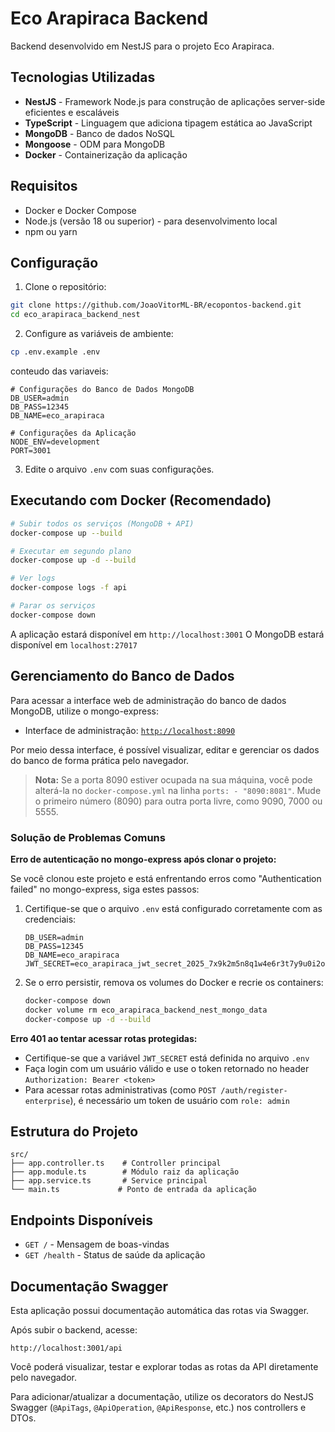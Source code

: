 # Eco Arapiraca Backend

Backend desenvolvido em NestJS para o projeto Eco Arapiraca.

## Tecnologias Utilizadas

- **NestJS** - Framework Node.js para construção de aplicações server-side eficientes e escaláveis
- **TypeScript** - Linguagem que adiciona tipagem estática ao JavaScript
- **MongoDB** - Banco de dados NoSQL
- **Mongoose** - ODM para MongoDB
- **Docker** - Containerização da aplicação

## Requisitos

- Docker e Docker Compose
- Node.js (versão 18 ou superior) - para desenvolvimento local
- npm ou yarn

## Configuração

1. Clone o repositório:
```bash
git clone https://github.com/JoaoVitorML-BR/ecopontos-backend.git
cd eco_arapiraca_backend_nest
```

2. Configure as variáveis de ambiente:
```bash
cp .env.example .env
```

conteudo das variaveis:

```
# Configurações do Banco de Dados MongoDB
DB_USER=admin
DB_PASS=12345
DB_NAME=eco_arapiraca

# Configurações da Aplicação
NODE_ENV=development
PORT=3001
```


3. Edite o arquivo `.env` com suas configurações.

## Executando com Docker (Recomendado)

```bash
# Subir todos os serviços (MongoDB + API)
docker-compose up --build

# Executar em segundo plano
docker-compose up -d --build

# Ver logs
docker-compose logs -f api

# Parar os serviços
docker-compose down
```


A aplicação estará disponível em `http://localhost:3001`
O MongoDB estará disponível em `localhost:27017`

## Gerenciamento do Banco de Dados

Para acessar a interface web de administração do banco de dados MongoDB, utilize o mongo-express:

- Interface de administração: [`http://localhost:8090`](http://localhost:8090)

Por meio dessa interface, é possível visualizar, editar e gerenciar os dados do banco de forma prática pelo navegador.

> **Nota:** Se a porta 8090 estiver ocupada na sua máquina, você pode alterá-la no `docker-compose.yml` na linha `ports: - "8090:8081"`. Mude o primeiro número (8090) para outra porta livre, como 9090, 7000 ou 5555.

### Solução de Problemas Comuns

**Erro de autenticação no mongo-express após clonar o projeto:**

Se você clonou este projeto e está enfrentando erros como "Authentication failed" no mongo-express, siga estes passos:

1. Certifique-se que o arquivo `.env` está configurado corretamente com as credenciais:
   ```
   DB_USER=admin
   DB_PASS=12345
   DB_NAME=eco_arapiraca
   JWT_SECRET=eco_arapiraca_jwt_secret_2025_7x9k2m5n8q1w4e6r3t7y9u0i2o5p8a1s
   ```

2. Se o erro persistir, remova os volumes do Docker e recrie os containers:
   ```bash
   docker-compose down
   docker volume rm eco_arapiraca_backend_nest_mongo_data
   docker-compose up -d --build
   ```

**Erro 401 ao tentar acessar rotas protegidas:**

- Certifique-se que a variável `JWT_SECRET` está definida no arquivo `.env`
- Faça login com um usuário válido e use o token retornado no header `Authorization: Bearer <token>`
- Para acessar rotas administrativas (como `POST /auth/register-enterprise`), é necessário um token de usuário com `role: admin`

## Estrutura do Projeto

```
src/
├── app.controller.ts    # Controller principal
├── app.module.ts        # Módulo raiz da aplicação
├── app.service.ts       # Service principal
└── main.ts             # Ponto de entrada da aplicação
```

## Endpoints Disponíveis

- `GET /` - Mensagem de boas-vindas
- `GET /health` - Status de saúde da aplicação

## Documentação Swagger

Esta aplicação possui documentação automática das rotas via Swagger.

Após subir o backend, acesse:

```
http://localhost:3001/api
```

Você poderá visualizar, testar e explorar todas as rotas da API diretamente pelo navegador.

Para adicionar/atualizar a documentação, utilize os decorators do NestJS Swagger (`@ApiTags`, `@ApiOperation`, `@ApiResponse`, etc.) nos controllers e DTOs.